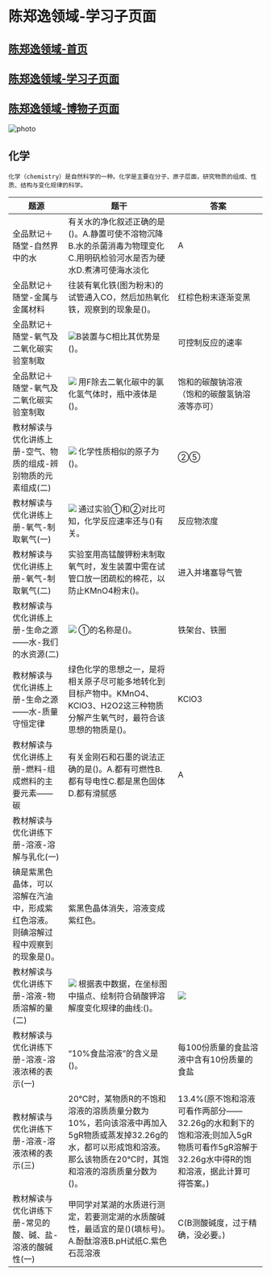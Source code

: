 # 陈郑逸领域-学习子页面
## [陈郑逸领域-首页](https://fujianprovince.github.io/ "回到首页")  
## [陈郑逸领域-学习子页面](https://fujianprovince.github.io/study/ "就是本页")
## [陈郑逸领域-博物子页面](https://fujianprovince.github.io/natural-history/ "探索博物")
![photo](https://imglf5.lf127.net/img/9975664593e2fcfe/MkQ2N09jTTFRT0RybFY4QlBROVZUZzZtc3YrbkV1OHJyaHc1NEZ6cHFRQT0.jpg?imageView&thumbnail=1680x0&quality=96&stripmeta=0&type=jpg)  
## 化学
    化学（chemistry）是自然科学的一种。化学是主要在分子、原子层面，研究物质的组成、性质、结构与变化规律的科学。  

题源  | 题干  | 答案
-- | -- | --  
全品默记＋随堂-自然界中的水  | 有关水的净化叙述正确的是()。A.静置可使不溶物沉降B.水的杀菌消毒为物理变化C.用明矾检验河水是否为硬水D.煮沸可使海水淡化 | A  
全品默记＋随堂-金属与金属材料  | 往装有氧化铁(图为粉末)的试管通入CO，然后加热氧化铁，观察到的现象是()。 | 红棕色粉末逐渐变黑  
全品默记＋随堂-氧气及二氧化碳实验室制取  | ![](https://imglf4.lf127.net/img/9176bbcd1d6d78c2/MkQ2N09jTTFRT0FLL3hqcGFqUnRqcG92WTZXMGNNNWsxVGpDMVJqajNTUT0.jpg?imageView&thumbnail=1680x0)B装置与C相比其优势是()。   | 可控制反应的速率  
全品默记＋随堂-氧气及二氧化碳实验室制取  | ![](https://imglf3.lf127.net/img/4b2fa505340504c1/MkQ2N09jTTFRT0FLL3hqcGFqUnRqaUVZK0JxUk56aWlHcTFpQU5BdzNwND0.jpg?imageView&thumbnail=1680x0) 用F除去二氧化碳中的氯化氢气体时，瓶中液体是()。 | 饱和的碳酸钠溶液（饱和的碳酸氢钠溶液等亦可）  
教材解读与优化讲练上册-空气、物质的组成-辨别物质的元素组成(二)  | ![](https://imglf5.lf127.net/img/cf9dc2da64bfde05/MkQ2N09jTTFRT0NScUozUEFxNklkeHlEWWZvMFBrYUdRazc4REpsNnFtWT0.jpg?imageView&thumbnail=1680x0)   化学性质相似的原子为()。 | ②⑤
教材解读与优化讲练上册-氧气-制取氧气(一)  | ![](https://imglf6.lf127.net/img/b9b018beb8af651b/MkQ2N09jTTFRT0NScUozUEFxNklkNEkvRHRFMGJ2Wm5lSTA0TUpqQ0xtND0.jpg?imageView&thumbnail=1680x0)  通过实验①和②对比可知，化学反应速率还与()有关。  | 反应物浓度
教材解读与优化讲练上册-氧气-制取氧气(二)  | 实验室用高锰酸钾粉末制取氧气时，发生装置中需在试管口放一团疏松的棉花，以防止KMnO4粉末()。  | 进入并堵塞导气管
教材解读与优化讲练上册-生命之源——水-我们的水资源(二)  | ![](https://imglf6.lf127.net/img/ca2969f5ddca4479/MkQ2N09jTTFRT0NScUozUEFxNklkeG80eVNxYmhpWDdoR3NHM3ViVDRNVT0.jpg?imageView&thumbnail=1680x0)  ①的名称是()。  | 铁架台、铁圈
教材解读与优化讲练上册-生命之源——水-质量守恒定律  | 绿色化学的思想之一，是将相关原子尽可能多地转化到目标产物中。KMnO4、KClO3、H2O2这三种物质分解产生氧气时，最符合该思想的物质是()。  | KClO3
教材解读与优化讲练上册-燃料-组成燃料的主要元素——碳  | 有关金刚石和石墨的说法正确的是()。A.都有可燃性B.都有导电性C.都是黑色固体D.都有滑腻感  | A
教材解读与优化讲练下册-溶液-溶解与乳化(一)  | 
碘是紫黑色晶体，可以溶解在汽油中，形成紫红色溶液。则碘溶解过程中观察到的现象是()。  | 紫黑色晶体消失，溶液变成紫红色。
教材解读与优化讲练下册-溶液-物质溶解的量(二)  | ![](https://imglf3.lf127.net/img/9a33eab9ab7ce74b/MkQ2N09jTTFRT0NScUozUEFxNklkd1cyYVhnUUU0MlovOWczTHhMc0wxQT0.jpg?imageView&thumbnail=1680x0)  根据表中数据，在坐标图中描点、绘制符合硝酸钾溶解度变化规律的曲线:()。  | ![](https://imglf5.lf127.net/img/03d2fcfd8ac3a141/MkQ2N09jTTFRT0NScUozUEFxNklkeHZjdDdUVkRVbCtvQ002REtEOCtqOD0.jpg?imageView&thumbnail=1680x0)  
教材解读与优化讲练下册-溶液-溶液浓稀的表示(一)  | “10%食盐溶液”的含义是()。  | 每100份质量的食盐溶液中含有10份质量的食盐
教材解读与优化讲练下册-溶液-溶液浓稀的表示(三)  | 20℃时，某物质R的不饱和溶液的溶质质量分数为10%，若向该溶液中再加入5gR物质或蒸发掉32.26g的水，都可以形成饱和溶液。那么该物质在20℃时，其饱和溶液的溶质质量分数为()。  | 13.4%(原不饱和溶液可看作两部分——32.26g的水和剩下的饱和溶液;则加入5gR物质可看作5gR溶解于32.26g水中得R的饱和溶液，据此计算可得答案。)
教材解读与优化讲练下册-常见的酸、碱、盐-溶液的酸碱性(一)  | 甲同学对某湖的水质进行测定，若要测定湖的水质酸碱性，最适宜的是()(填标号)。A.酚酞溶液B.pH试纸C.紫色石蕊溶液  | C(B测酸碱度，过于精确，没必要。)
